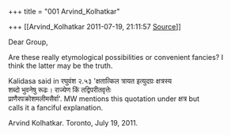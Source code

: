 +++
title = "001 Arvind_Kolhatkar"

+++
[[Arvind_Kolhatkar	2011-07-19, 21:11:57 [Source](https://groups.google.com/g/samskrita/c/Q2sjwE_SQLY)]]



Dear Group,

Are these really etymological possibilities or convenient fancies? I  
think the latter may be the truth.

Kalidasa said in रघुवंश २.५३ 'क्षतात्किल त्रायत इत्युदग्रः क्षत्रस्य  
शब्दो भुवनेषु रूढः। राज्येण किं तद्विपरीतवृत्तेः  
प्राणैरपक्रोशमलीमसैर्वा'. MW mentions this quotation under क्षत्र but  
calls it a fanciful explanation.

Arvind Kolhatkar. Toronto, July 19, 2011.

